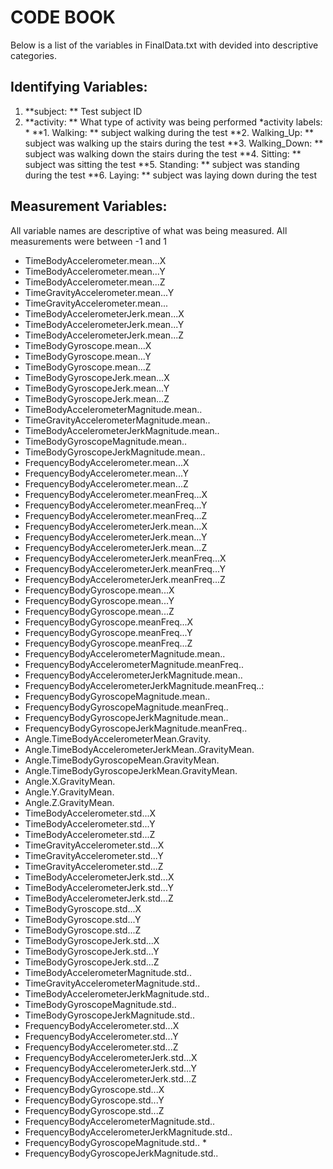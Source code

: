# CODE BOOK

Below is a list of the variables in FinalData.txt with devided into descriptive categories.

## Identifying Variables:

1. **subject: ** Test subject ID
2. **activity: ** What type of activity was being performed 
             *activity labels: *
              **1. Walking: ** subject walking during the test
              **2. Walking_Up: ** subject was walking up the stairs during the test
              **3. Walking_Down: ** subject was walking down the stairs during the test
              **4. Sitting: ** subject was sitting the test
              **5. Standing: ** subject was standing during the test
              **6. Laying: ** subject was laying down during the test

## Measurement Variables:
All variable names are descriptive of what was being measured. All measurements were between -1 and 1

 * TimeBodyAccelerometer.mean...X                    
 * TimeBodyAccelerometer.mean...Y                    
 * TimeBodyAccelerometer.mean...Z                    
 * TimeGravityAccelerometer.mean...Y                 
 * TimeGravityAccelerometer.mean...
 * TimeBodyAccelerometerJerk.mean...X                
 * TimeBodyAccelerometerJerk.mean...Y                
 * TimeBodyAccelerometerJerk.mean...Z            
 * TimeBodyGyroscope.mean...X                       
 * TimeBodyGyroscope.mean...Y                        
 * TimeBodyGyroscope.mean...Z                        
 * TimeBodyGyroscopeJerk.mean...X                   
 * TimeBodyGyroscopeJerk.mean...Y                    
 * TimeBodyGyroscopeJerk.mean...Z                    
 * TimeBodyAccelerometerMagnitude.mean..             
 * TimeGravityAccelerometerMagnitude.mean..          
 * TimeBodyAccelerometerJerkMagnitude.mean..         
 * TimeBodyGyroscopeMagnitude.mean..                 
 * TimeBodyGyroscopeJerkMagnitude.mean..             
 * FrequencyBodyAccelerometer.mean...X               
 * FrequencyBodyAccelerometer.mean...Y               
 * FrequencyBodyAccelerometer.mean...Z               
 * FrequencyBodyAccelerometer.meanFreq...X           
 * FrequencyBodyAccelerometer.meanFreq...Y           
 * FrequencyBodyAccelerometer.meanFreq...Z           
 * FrequencyBodyAccelerometerJerk.mean...X           
 * FrequencyBodyAccelerometerJerk.mean...Y           
 * FrequencyBodyAccelerometerJerk.mean...Z           
 * FrequencyBodyAccelerometerJerk.meanFreq...X       
 * FrequencyBodyAccelerometerJerk.meanFreq...Y       
 * FrequencyBodyAccelerometerJerk.meanFreq...Z       
 * FrequencyBodyGyroscope.mean...X                   
 * FrequencyBodyGyroscope.mean...Y                 
 * FrequencyBodyGyroscope.mean...Z                  
 * FrequencyBodyGyroscope.meanFreq...X               
 * FrequencyBodyGyroscope.meanFreq...Y               
 * FrequencyBodyGyroscope.meanFreq...Z               
 * FrequencyBodyAccelerometerMagnitude.mean..        
 * FrequencyBodyAccelerometerMagnitude.meanFreq..    
 * FrequencyBodyAccelerometerJerkMagnitude.mean..    
 * FrequencyBodyAccelerometerJerkMagnitude.meanFreq..: 
 * FrequencyBodyGyroscopeMagnitude.mean..            
 * FrequencyBodyGyroscopeMagnitude.meanFreq..       
 * FrequencyBodyGyroscopeJerkMagnitude.mean..        
 * FrequencyBodyGyroscopeJerkMagnitude.meanFreq..    
 * Angle.TimeBodyAccelerometerMean.Gravity.          
 * Angle.TimeBodyAccelerometerJerkMean..GravityMean. 
 * Angle.TimeBodyGyroscopeMean.GravityMean.          
 * Angle.TimeBodyGyroscopeJerkMean.GravityMean.      
 * Angle.X.GravityMean.                              
 * Angle.Y.GravityMean.                              
 * Angle.Z.GravityMean.                              
 * TimeBodyAccelerometer.std...X                     
 * TimeBodyAccelerometer.std...Y                     
 * TimeBodyAccelerometer.std...Z                     
 * TimeGravityAccelerometer.std...X                  
 * TimeGravityAccelerometer.std...Y                  
 * TimeGravityAccelerometer.std...Z                  
 * TimeBodyAccelerometerJerk.std...X                 
 * TimeBodyAccelerometerJerk.std...Y                 
 * TimeBodyAccelerometerJerk.std...Z                 
 * TimeBodyGyroscope.std...X                         
 * TimeBodyGyroscope.std...Y                         
 * TimeBodyGyroscope.std...Z                         
 * TimeBodyGyroscopeJerk.std...X                     
 * TimeBodyGyroscopeJerk.std...Y                     
 * TimeBodyGyroscopeJerk.std...Z                     
 * TimeBodyAccelerometerMagnitude.std..              
 * TimeGravityAccelerometerMagnitude.std..           
 * TimeBodyAccelerometerJerkMagnitude.std..          
 * TimeBodyGyroscopeMagnitude.std..                  
 * TimeBodyGyroscopeJerkMagnitude.std..              
 * FrequencyBodyAccelerometer.std...X                
 * FrequencyBodyAccelerometer.std...Y                
 * FrequencyBodyAccelerometer.std...Z                
 * FrequencyBodyAccelerometerJerk.std...X            
 * FrequencyBodyAccelerometerJerk.std...Y            
 * FrequencyBodyAccelerometerJerk.std...Z            
 * FrequencyBodyGyroscope.std...X                    
 * FrequencyBodyGyroscope.std...Y                    
 * FrequencyBodyGyroscope.std...Z                    
 * FrequencyBodyAccelerometerMagnitude.std..         
 * FrequencyBodyAccelerometerJerkMagnitude.std..     
 * FrequencyBodyGyroscopeMagnitude.std..             *
 * FrequencyBodyGyroscopeJerkMagnitude.std.. 

